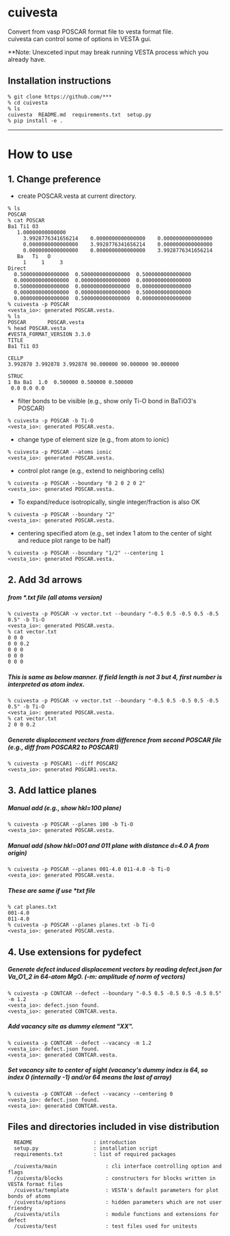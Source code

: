 # cuivesta
Convert from vasp POSCAR format file to vesta format file.  
cuivesta can control some of options in VESTA gui.  

**Note: Unexceted input may break running VESTA process which you already have.

Installation instructions
---------------------------------------------------------
```
% git clone https://github.com/***
% cd cuivesta
% ls
cuivesta  README.md  requirements.txt  setup.py
% pip install -e .
```

---------------------------------------------------------

# How to use

## 1. Change preference
- create POSCAR.vesta at current directory.
```
% ls
POSCAR
% cat POSCAR
Ba1 Ti1 O3
   1.00000000000000
     3.9928776341656214    0.0000000000000000    0.0000000000000000
     0.0000000000000000    3.9928776341656214    0.0000000000000000
     0.0000000000000000    0.0000000000000000    3.9928776341656214
   Ba   Ti   O
     1     1     3
Direct
  0.5000000000000000  0.5000000000000000  0.5000000000000000
  0.0000000000000000  0.0000000000000000  0.0000000000000000
  0.5000000000000000  0.0000000000000000  0.0000000000000000
  0.0000000000000000  0.0000000000000000  0.5000000000000000
  0.0000000000000000  0.5000000000000000  0.0000000000000000
% cuivesta -p POSCAR 
<vesta_io>: generated POSCAR.vesta.
% ls
POSCAR       POSCAR.vesta
% head POSCAR.vesta
#VESTA_FORMAT_VERSION 3.3.0
TITLE
Ba1 Ti1 O3

CELLP
3.992878 3.992878 3.992878 90.000000 90.000000 90.000000

STRUC
1 Ba Ba1  1.0  0.500000 0.500000 0.500000
 0.0 0.0 0.0
```
- filter bonds to be visible (e.g., show only Ti-O bond in BaTiO3's POSCAR)
```
% cuivesta -p POSCAR -b Ti-O  
<vesta_io>: generated POSCAR.vesta.
```
- change type of element size (e.g., from atom to ionic)
```
% cuivesta -p POSCAR --atoms ionic
<vesta_io>: generated POSCAR.vesta.
```
- control plot range (e.g., extend to neighboring cells)
```
% cuivesta -p POSCAR --boundary "0 2 0 2 0 2"
<vesta_io>: generated POSCAR.vesta.
```
- To expand/reduce isotropically, single integer/fraction is also OK
```
% cuivesta -p POSCAR --boundary "2"
<vesta_io>: generated POSCAR.vesta.
```
- centering specified atom (e.g., set index 1 atom to the center of sight and reduce plot range to be half)
```
% cuivesta -p POSCAR --boundary "1/2" --centering 1
<vesta_io>: generated POSCAR.vesta.
```
## 2. Add 3d arrows
##### from *.txt file (all atoms version)
```
% cuivesta -p POSCAR -v vector.txt --boundary "-0.5 0.5 -0.5 0.5 -0.5 0.5" -b Ti-O
<vesta_io>: generated POSCAR.vesta.
% cat vector.txt
0 0 0
0 0 0.2
0 0 0
0 0 0
0 0 0
```
##### This is same as below manner. If field length is not 3 but 4, first number is interpreted as atom index.
```
% cuivesta -p POSCAR -v vector.txt --boundary "-0.5 0.5 -0.5 0.5 -0.5 0.5" -b Ti-O
<vesta_io>: generated POSCAR.vesta.
% cat vector.txt
2 0 0 0.2
```
##### Generate displacement vectors from difference from second POSCAR file (e.g., diff from POSCAR2 to POSCAR1)
```
% cuivesta -p POSCAR1 --diff POSCAR2
<vesta_io>: generated POSCAR1.vesta.
```

## 3. Add lattice planes
##### Manual add (e.g., show hkl=100 plane)
```
% cuivesta -p POSCAR --planes 100 -b Ti-O
<vesta_io>: generated POSCAR.vesta.
```
##### Manual add (show hkl=001 and 011 plane with distance d=4.0 A from origin)
```
% cuivesta -p POSCAR --planes 001-4.0 011-4.0 -b Ti-O
<vesta_io>: generated POSCAR.vesta.
```
##### These are same if use *txt file
```
% cat planes.txt
001-4.0
011-4.0
% cuivesta -p POSCAR --planes planes.txt -b Ti-O
<vesta_io>: generated POSCAR.vesta.
```

## 4. Use extensions for pydefect
##### Generate defect induced displacement vectors by reading defect.json for Va_O1_2 in 64-atom MgO. (-m: amplitude of norm of vectors)
```
% cuivesta -p CONTCAR --defect --boundary "-0.5 0.5 -0.5 0.5 -0.5 0.5" -m 1.2
<vesta_io>: defect.json found.
<vesta_io>: generated CONTCAR.vesta.
```
##### Add vacancy site as dummy element "XX".
```
% cuivesta -p CONTCAR --defect --vacancy -m 1.2
<vesta_io>: defect.json found.
<vesta_io>: generated CONTCAR.vesta.
```
##### Set vacancy site to center of sight (vacancy's dummy index is 64, so index 0 (internally -1) and/or 64 means the last of array)
```
% cuivesta -p CONTCAR --defect --vacancy --centering 0 
<vesta_io>: defect.json found.
<vesta_io>: generated CONTCAR.vesta.
```
Files and directories included in vise distribution
--------------------------------------------------------
~~~
  README                    : introduction
  setup.py                  : installation script
  requirements.txt          : list of required packages

  /cuivesta/main                : cli interface controlling option and flags
  /cuivesta/blocks              : constructers for blocks written in VESTA format files
  /cuivesta/template            : VESTA's default parameters for plot bonds of atoms
  /cuivesta/options             : hidden parameters which are not user friendry
  /cuivesta/utils               : module functions and extensions for defect 
  /cuivesta/test                : test files used for unitests
~~~~

